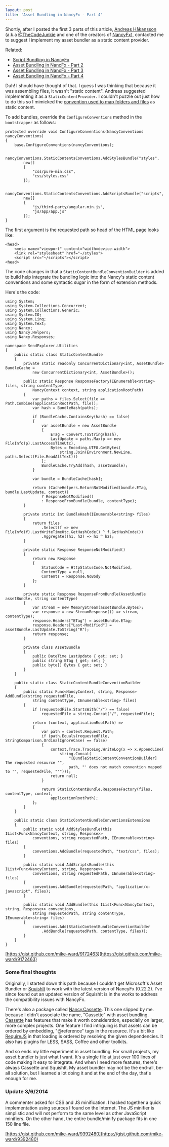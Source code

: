 ```yaml
---
layout: post
title: 'Asset Bundling in NancyFx - Part 4'
---
```

Shortly, after I posted the first 3 parts of this article, [Andreas Håkansson](http://thecodejunkie.com/) (a.k.a [@TheCodeJunkie](https://twitter.com/TheCodeJunkie) and one of the creators of [NancyFx](http://nancyfx.org)), contacted me to suggest I implement my asset bundler as a static content provider.

Related:

  * [Script Bundling in NancyFx](/2014/02/19/script-bundling-in-nancyfx)
  * [Asset Bundling in NancFx - Part 2](/2014/02/20/asset-bundling-in-nancyfx-ndash-part-2)
  * [Asset Bundling in NancFx - Part 3](/2014/02/21/asset-bundling-in-nancyfx---part-3)
  * [Asset Bundling in NancFx - Part 4](/2014/02/23/asset-bundling-in-nancyfx---part-4)

Duh! I should have thought of that. I guess I was thinking that because it was assembling files, it wasn't "static content". Andreas suggested implementing it as a `StaticContentProvider`. I couldn't puzzle out just how to do this so I mimicked the [convention used to map folders and files](https://github.com/NancyFx/Nancy/wiki/Managing-static-content) as static content. 

To add bundles, override the `ConfigureConventions` method in the `bootstrapper` as follows:
    
    protected override void ConfigureConventions(NancyConventions nancyConventions)
    {
        base.ConfigureConventions(nancyConventions);
    
        nancyConventions.StaticContentsConventions.AddStylesBundle("styles",
            new[]
            {
                "css/pure-min.css",
                "css/styles.css"
            });
    
        nancyConventions.StaticContentsConventions.AddScriptsBundle("scripts",
            new[]
            {
                "js/third-party/angular.min.js",
                "js/app/app.js"
            });
    }
    

The first argument is the requested path so head of the HTML page looks like:
    
    <head>
        <meta name="viewport" content="width=device-width">
        <link rel="stylesheet" href="~/styles">
        <script src="~/scripts"></script>
    <head>

The code changes in that a `StaticContentBundleConventionBuilder` is added to build help integrate the bundling logic into the Nancy's static content conventions and some syntactic sugar in the form of extension methods.

Here's the code:
    
    using System;
    using System.Collections.Concurrent;
    using System.Collections.Generic;
    using System.IO;
    using System.Linq;
    using System.Text;
    using Nancy;
    using Nancy.Helpers;
    using Nancy.Responses;
    
    namespace SendExplorer.Utilities
    {
        public static class StaticContentBundle
        {
            private static readonly ConcurrentDictionary<int, AssetBundle> BundleCache = 
                new ConcurrentDictionary<int, AssetBundle>();
    
            public static Response ResponseFactory(IEnumerable<string> files, string contentType, 
                NancyContext context, string applicationRootPath)
            {
                var paths = files.Select(file => Path.Combine(applicationRootPath, file));
                var hash = BundleHash(paths);
    
                if (BundleCache.ContainsKey(hash) == false)
                {
                    var assetBundle = new AssetBundle
                    {
                        ETag = Convert.ToString(hash),
                        LastUpdate = paths.Max(p => new FileInfo(p).LastAccessTimeUtc), 
                        Bytes = Encoding.UTF8.GetBytes(
                            string.Join(Environment.NewLine, paths.Select(File.ReadAllText)))
                    };                
                    BundleCache.TryAdd(hash, assetBundle);
                }
    
                var bundle = BundleCache[hash];
    
                return (CacheHelpers.ReturnNotModified(bundle.ETag, bundle.LastUpdate, context))
                    ? ResponseNotModified()
                    : ResponseFromBundle(bundle, contentType);
            }
    
            private static int BundleHash(IEnumerable<string> files)
            {
                return files
                    .Select(f => new FileInfo(f).LastWriteTimeUtc.GetHashCode() ^ f.GetHashCode())
                    .Aggregate((h1, h2) => h1 ^ h2);
            }
    
            private static Response ResponseNotModified()
            {
                return new Response
                {
                    StatusCode = HttpStatusCode.NotModified,
                    ContentType = null,
                    Contents = Response.NoBody
                };
            }
    
            private static Response ResponseFromBundle(AssetBundle assetBundle, string contentType)
            {
                var stream = new MemoryStream(assetBundle.Bytes);
                var response = new StreamResponse(() => stream, contentType);
                response.Headers["ETag"] = assetBundle.ETag;
                response.Headers["Last-Modified"] = assetBundle.LastUpdate.ToString("R");
                return response;
            }
    
            private class AssetBundle
            {
                public DateTime LastUpdate { get; set; }
                public string ETag { get; set; }
                public byte[] Bytes { get; set; }
            }
        }
    
        public static class StaticContentBundleConventionBuilder
        {
            public static Func<NancyContext, string, Response> AddBundle(string requestedFile, 
                string contentType, IEnumerable<string> files)
            {
                if (requestedFile.StartsWith("/") == false) 
                    requestedFile = string.Concat("/", requestedFile);
    
                return (context, applicationRootPath) =>
                {
                    var path = context.Request.Path;
                    if (path.Equals(requestedFile, StringComparison.OrdinalIgnoreCase) == false)
                    {
                        context.Trace.TraceLog.WriteLog(x => x.AppendLine(
                            string.Concat(
                                "[BundleStaticContentConventionBuilder] The requested resource '",
                                path, "' does not match convention mapped to '", requestedFile, "'")));
                        return null;
                    }
    
                    return StaticContentBundle.ResponseFactory(files, contentType, context, 
                        applicationRootPath);
                };
            }
        }
    
        public static class StaticContentBundleConventionsExtensions
        {
            public static void AddStylesBundle(this IList<Func<NancyContext, string, Response>> 
                conventions, string requestedPath, IEnumerable<string> files)
            {
                conventions.AddBundle(requestedPath, "text/css", files);
            }
    
            public static void AddScriptsBundle(this IList<Func<NancyContext, string, Response>> 
                conventions, string requestedPath, IEnumerable<string> files)
            {
                conventions.AddBundle(requestedPath, "application/x-javascript", files);
            }
    
            public static void AddBundle(this IList<Func<NancyContext, string, Response>> conventions, 
                string requestedPath, string contentType, IEnumerable<string> files)
            {
                conventions.Add(StaticContentBundleConventionBuilder
                    .AddBundle(requestedPath, contentType, files));
            }
        }
    }

[https://gist.github.com/mike-ward/9172463](https://gist.github.com/mike-ward/9172463)

### Some final thoughts

Originally, I started down this path because I couldn't get Microsoft's Asset Bundler or [SquishIt](https://github.com/NancyFx/Nancy/wiki/SquishIt-with-Nancy) to work with the latest version of NancyFx (0.22.2). I've since found out an updated version of SquishIt is in the works to address the compatibility issues with NancyFx.

There's also a package called [Nancy.Cassette](https://github.com/ChrisMH/Cassette.Nancy). This one slipped by me. because I didn't associate the name, "Cassette" with asset bundling. [Cassette](http://getcassette.net/) has features that make it worth consideration, especially on larger, more complex projects. One feature I find intriguing is that assets can be ordered by embedding, "@reference" tags in the resource. It's a bit like [RequireJS](http://requirejs.org/) in that loading is ordered by resolving the given dependencies. It also has plugins for LESS, SASS, Coffee and other toolkits.

And so ends my little experiment in asset bundling. For small projects, my asset bundler is just what I want. It's a single file at just over 100 lines of code making it easy to integrate. And when I need more features, there's always Cassette and SquishIt. My asset bundler may not be the end-all, be-all solution, but I learned a lot doing it and at the end of the day, that's enough for me. 

### Update 3/6/2014

A commenter asked for CSS and JS minification. I hacked together a quick implementation using sources I found on the Internet. The JS minifier is simplistic and will not perform to the same level as other JavaScript minifiers. On the other hand, the entire bundle/minify package fits in one 150 line file.

[https://gist.github.com/mike-ward/9392480](https://gist.github.com/mike-ward/9392480)
